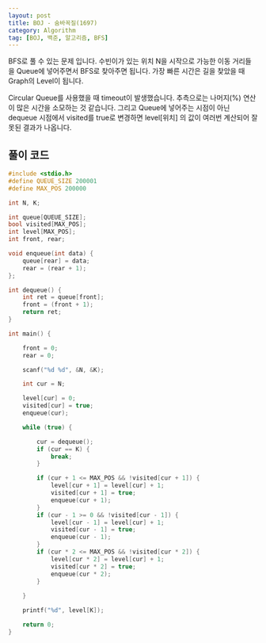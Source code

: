 ```yaml
---
layout: post
title: BOJ - 숨바꼭질(1697)
category: Algorithm
tag: [BOJ, 백준, 알고리즘, BFS]
---
```


BFS로 풀 수 있는 문제 입니다. 수빈이가 있는 위치 N을 시작으로 가능한 이동 거리들을 Queue에 넣어주면서 BFS로 찾아주면 됩니다. 가장 빠른 시간은 길을 찾았을 때 Graph의 Level이 됩니다. 

<div class="message">
Circular Queue를 사용했을 때 timeout이 발생했습니다. 추측으로는 나머지(%) 연산이 많은 시간을 소모하는 것 같습니다. 그리고 Queue에 넣어주는 시점이 아닌 dequeue 시점에서 visited를 true로 변경하면 level[위치] 의 값이 여러번 계산되어 잘못된 결과가 나옵니다.
</div>

## 풀이 코드
```cpp
#include <stdio.h>
#define QUEUE_SIZE 200001
#define MAX_POS 200000

int N, K;

int queue[QUEUE_SIZE];
bool visited[MAX_POS];
int level[MAX_POS];
int front, rear;

void enqueue(int data) {
	queue[rear] = data;
	rear = (rear + 1);
};

int dequeue() {
	int ret = queue[front];
	front = (front + 1);
	return ret;
}

int main() {

	front = 0;
	rear = 0;

	scanf("%d %d", &N, &K);

	int cur = N;

	level[cur] = 0;
	visited[cur] = true;
	enqueue(cur);

	while (true) {

		cur = dequeue();
		if (cur == K) {
			break;
		}

		if (cur + 1 <= MAX_POS && !visited[cur + 1]) {
			level[cur + 1] = level[cur] + 1;
			visited[cur + 1] = true;
			enqueue(cur + 1);
		}
		if (cur - 1 >= 0 && !visited[cur - 1]) {
			level[cur - 1] = level[cur] + 1;
			visited[cur - 1] = true;
			enqueue(cur - 1);
		}
		if (cur * 2 <= MAX_POS && !visited[cur * 2]) {
			level[cur * 2] = level[cur] + 1;
			visited[cur * 2] = true;
			enqueue(cur * 2);
		}
	
	}

	printf("%d", level[K]);

	return 0;
}
```
